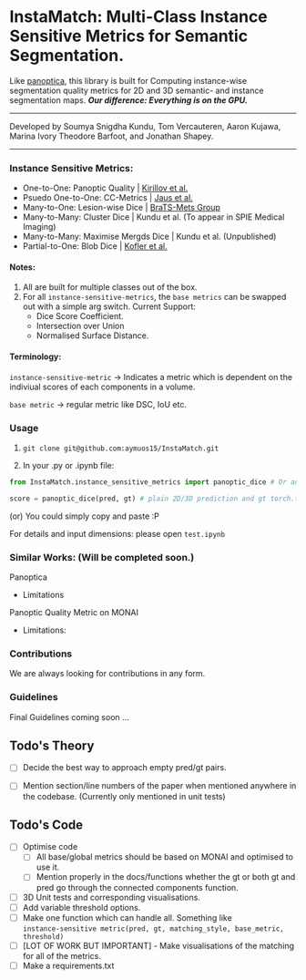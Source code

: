 # InstaMatch: Multi-Class Instance Sensitive Metrics for Semantic Segmentation. 

Like [panoptica](https://github.com/BrainLesion/panoptica/tree/main), this library is built for Computing instance-wise segmentation quality metrics for 2D and 3D semantic- and instance segmentation maps.  ***Our difference: Everything is on the GPU.*** 


---
Developed by Soumya Snigdha Kundu, Tom Vercauteren, Aaron Kujawa, Marina Ivory Theodore Barfoot, and Jonathan Shapey.
___


### Instance Sensitive Metrics:

- One-to-One: Panoptic Quality | [Kirillov et al.](https://arxiv.org/abs/1801.00868)
- Psuedo One-to-One: CC-Metrics | [Jaus et al.](https://arxiv.org/abs/2410.18684)
- Many-to-One: Lesion-wise Dice | [BraTS-Mets Group](https://github.com/rachitsaluja/BraTS-2023-Metrics)
- Many-to-Many: Cluster Dice | Kundu et al. (To appear in SPIE Medical Imaging)
- Many-to-Many: Maximise Mergds Dice | Kundu et al. (Unpublished)
- Partial-to-One: Blob Dice | [Kofler et al.](https://arxiv.org/abs/2205.08209)

#### Notes:

1. All are built for multiple classes out of the box.
2. For all `instance-sensitive-metrics`, the `base metrics` can be swapped out with a simple arg switch. Current Support:
   - Dice Score Coefficient.
   - Intersection over Union
   - Normalised Surface Distance. 

#### Terminology:

`instance-sensitive-metric` -> Indicates a metric which is dependent on the indiviual scores of each components in a volume.

`base metric` -> regular metric like DSC, IoU etc.

### Usage

1. `git clone git@github.com:aymuos15/InstaMatch.git`

2. In your .py or .ipynb file: 

```python
from InstaMatch.instance_sensitive_metrics import panoptic_dice # Or any of the other 3.

score = panoptic_dice(pred, gt) # plain 2D/3D prediction and gt torch.tensor.
```

(or) You could simply copy and paste :P

For details and input dimensions: please open `test.ipynb`

### Similar Works: (Will be completed soon.)

Panoptica

- Limitations

Panoptic Quality Metric on MONAI

- Limitations:

### Contributions

We are always looking for contributions in any form.

### Guidelines
Final Guidelines coming soon ...

## Todo's Theory
- [ ] Decide the best way to approach empty pred/gt pairs.
- [ ] Mention section/line numbers of the paper when mentioned anywhere in the codebase. (Currently only mentioned in unit tests)


## Todo's Code
- [ ] Optimise code
  - [ ] All base/global metrics should be based on MONAI and optimised to use it. 
  - [ ] Mention properly in the docs/functions whether the gt or both gt and pred go through the connected components function.
- [ ] 3D Unit tests and corresponding visualisations.
- [ ] Add variable threshold options.
- [ ] Make one function which can handle all. Something like \
```instance-sensitive metric(pred, gt, matching_style, base_metric, threshold)```
- [ ] [LOT OF WORK BUT IMPORTANT] - Make visualisations of the matching for all of the metrics.
- [ ] Make a requirements.txt